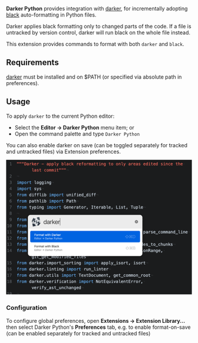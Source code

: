 
**Darker Python** provides integration with [darker](https://pypi.org/project/darker),
for incrementally adopting [black](https://pypi.org/project/black) auto-formatting in Python files.

Darker applies black formatting only to changed parts of the code.
If a file is untracked by version control,
darker will run black on the whole file instead.

This extension provides commands to format with both `darker` and `black`.


## Requirements

[darker](https://pypi.org/project/darker) must be installed and on $PATH
(or specified via absolute path in preferences).


## Usage

To apply `darker` to the current Python editor:

- Select the **Editor → Darker Python** menu item; or
- Open the command palette and type `Darker Python`

You can also enable darker on save (can be toggled separately for tracked and untracked files) via Extension preferences.

![screenshot](Images/screenshot.png)

### Configuration


To configure global preferences, open **Extensions → Extension Library...** then select Darker Python's **Preferences** tab,
e.g. to enable format-on-save (can be enabled separately for tracked and untracked files)

